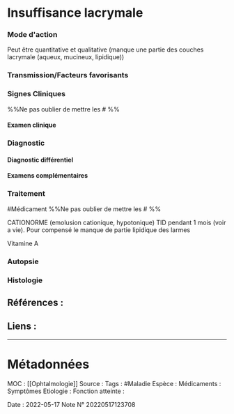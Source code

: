 # Insuffisance lacrymale
### Mode d'action
Peut être quantitative et qualitative (manque une partie des couches lacrymale (aqueux, mucineux, lipidique))
### Transmission/Facteurs favorisants
### Signes Cliniques
%%Ne pas oublier de mettre les # %%
#### Examen clinique
### Diagnostic
#### Diagnostic différentiel
#### Examens complémentaires
### Traitement
#Médicament 
%%Ne pas oublier de mettre les # %%

CATIONORME (emolusion cationique, hypotonique) TID pendant 1 mois (voir a vie). Pour compensé le manque de partie lipidique des larmes

Vitamine A

### Autopsie
### Histologie

## Références :
>
 

## Liens :



***

# Métadonnées
MOC : [[Ophtalmologie]]
Source :
Tags : #Maladie 
	Espèce :
	Médicaments :
	Symptômes
	Etiologie :
	Fonction atteinte :
	
Date : 2022-05-17
Note N° 20220517123708